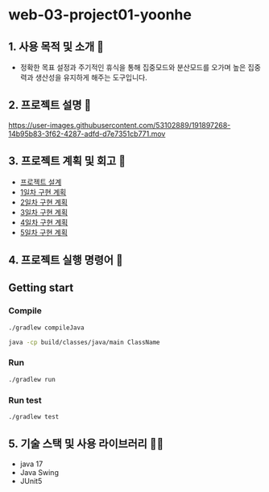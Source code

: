 # web-03-project01-yoonhe

## 1.  **사용 목적 및 소개 🚀**

- 정확한 목표 설정과 주기적인 휴식을 통해 집중모드와 분산모드를 오가며 높은 집중력과 생산성을 유지하게 해주는 도구입니다.

## 2.  프로젝트 설명 🌄


https://user-images.githubusercontent.com/53102889/191897268-14b95b83-3f62-4287-adfd-d7e7351cb771.mov



## 3. **프로젝트 계획 및 회고 🥇**
- [프로젝트 설계](https://github.com/1mptera/web-03-project01-yoonhe/issues/1)
- [1일차 구현 계획](https://github.com/1mptera/web-03-project01-yoonhe/issues/3)
- [2일차 구현 계획](https://github.com/1mptera/web-03-project01-yoonhe/issues/5)
- [3일차 구현 계획](https://github.com/1mptera/web-03-project01-yoonhe/issues/13)
- [4일차 구현 계획](https://github.com/1mptera/web-03-project01-yoonhe/issues/18)
- [5일차 구현 계획](https://github.com/1mptera/web-03-project01-yoonhe/issues/24)

## 4.  프로젝트 실행 명령어 📱

## ****Getting start****

### Compile

```bash
./gradlew compileJava

java -cp build/classes/java/main ClassName
```

### Run

```bash
./gradlew run
```

### Run test

```bash
./gradlew test
```

## 5.  ****기술 스택 및 사용 라이브러리 👨‍💻****
- java 17
- Java Swing
- JUnit5
